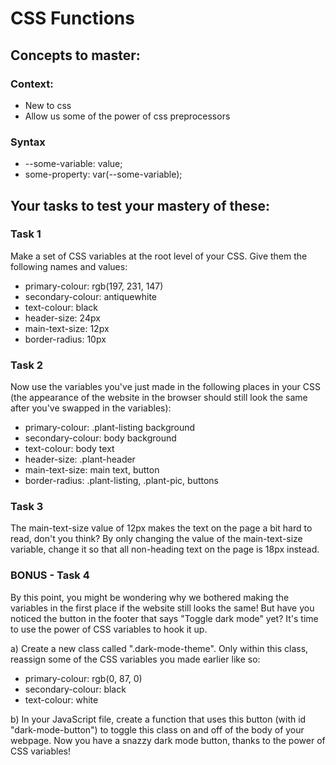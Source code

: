 # CSS Functions

## Concepts to master:

### Context:

- New to css
- Allow us some of the power of css preprocessors

### Syntax

- --some-variable: value;
- some-property: var(--some-variable);

## Your tasks to test your mastery of these:

### Task 1

Make a set of CSS variables at the root level of your CSS. 
Give them the following names and values: 

- primary-colour: rgb(197, 231, 147)
- secondary-colour: antiquewhite
- text-colour: black
- header-size: 24px
- main-text-size: 12px
- border-radius: 10px

### Task 2

Now use the variables you've just made in the following places 
in your CSS (the appearance of the website in the browser should 
still look the same after you've swapped in the variables):

- primary-colour: .plant-listing background
- secondary-colour: body background
- text-colour: body text
- header-size: .plant-header
- main-text-size: main text, button
- border-radius: .plant-listing, .plant-pic, buttons

### Task 3

The main-text-size value of 12px makes the text on the page a 
bit hard to read, don't you think? By only changing the value of the 
main-text-size variable, change it so that all non-heading text on 
the page is 18px instead.

### BONUS - Task 4

By this point, you might be wondering why we bothered making the 
variables in the first place if the website still looks the same! 
But have you noticed the button in the footer that says "Toggle 
dark mode" yet? It's time to use the power of CSS variables to hook 
it up.

a) Create a new class called ".dark-mode-theme". Only within this 
class, reassign some of the CSS variables you made earlier like so: 

- primary-colour: rgb(0, 87, 0)
- secondary-colour: black
- text-colour: white

b) In your JavaScript file, create a function that uses this button 
(with id "dark-mode-button") to toggle this class on and off of the 
body of your webpage. Now you have a snazzy dark mode button, thanks 
to the power of CSS variables!

